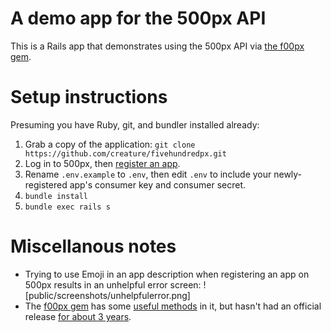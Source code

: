 # A demo app for the 500px API

This is a Rails app that demonstrates using the 500px API via [the f00px gem](https://github.com/500px/f00px).


# Setup instructions

Presuming you have Ruby, git, and bundler installed already: 

1. Grab a copy of the application: `git clone https://github.com/creature/fivehundredpx.git`
2. Log in to 500px, then [register an app](https://500px.com/settings/applications).
3. Rename `.env.example` to `.env`, then edit `.env` to include your newly-registered app's consumer key and consumer secret.
4. `bundle install`
5. `bundle exec rails s`


# Miscellanous notes

- Trying to use Emoji in an app description when registering an app on 500px results in an unhelpful error screen: 
![public/screenshots/unhelpfulerror.png]
- The [f00px gem](https://github.com/500px/f00px) has some [useful methods](https://github.com/500px/f00px/blob/master/lib/f00px/request.rb) in it, but hasn't had an official release [for about 3 years](https://libraries.io/rubygems/f00px).
